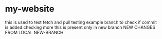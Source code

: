 # my-website

this is used to test fetch and pull
testing example branch
to check if commit is added
checking more
this is present only in new branch
NEW CHANGES FROM LOCAL NEW-BRANCH
